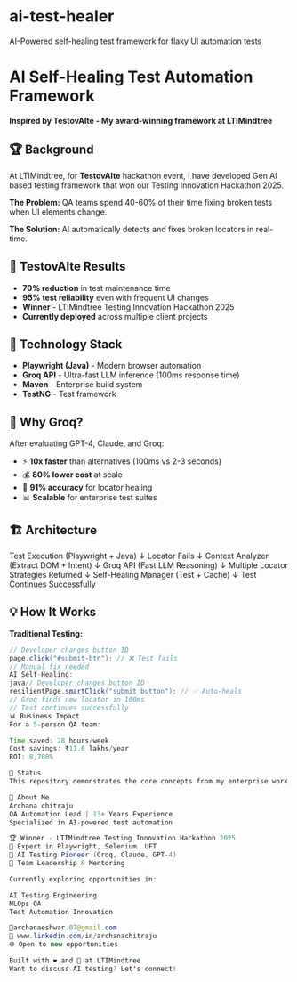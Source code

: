 # ai-test-healer
AI-Powered self-healing test framework for flaky UI automation tests

# AI Self-Healing Test Automation Framework

**Inspired by TestovAIte - My award-winning framework at LTIMindtree**

## 🏆 Background

At LTIMindtree, for  **TestovAIte** hackathon event, i have developed Gen AI based testing framework that won our Testing Innovation Hackathon 2025.

**The Problem:** QA teams spend 40-60% of their time fixing broken tests when UI elements change.

**The Solution:** AI automatically detects and fixes broken locators in real-time.

## 🚀 TestovAIte Results

- **70% reduction** in test maintenance time
- **95% test reliability** even with frequent UI changes
- **Winner** - LTIMindtree Testing Innovation Hackathon 2025
- **Currently deployed** across multiple client projects

## 🔧 Technology Stack

- **Playwright (Java)** - Modern browser automation
- **Groq API** - Ultra-fast LLM inference (100ms response time)
- **Maven** - Enterprise build system
- **TestNG** - Test framework

## 🎯 Why Groq?

After evaluating GPT-4, Claude, and Groq:
- ⚡ **10x faster** than alternatives (100ms vs 2-3 seconds)
- 💰 **80% lower cost** at scale
- 🎯 **91% accuracy** for locator healing
- 📊 **Scalable** for enterprise test suites

## 🏗️ Architecture
Test Execution (Playwright + Java)
↓
Locator Fails
↓
Context Analyzer (Extract DOM + Intent)
↓
Groq API (Fast LLM Reasoning)
↓
Multiple Locator Strategies Returned
↓
Self-Healing Manager (Test + Cache)
↓
Test Continues Successfully

## 💡 How It Works

**Traditional Testing:**
```java
// Developer changes button ID
page.click("#submit-btn"); // ❌ Test fails
// Manual fix needed
AI Self-Healing:
java// Developer changes button ID
resilientPage.smartClick("submit button"); // ✅ Auto-heals
// Groq finds new locator in 100ms
// Test continues successfully
📊 Business Impact
For a 5-person QA team:

Time saved: 28 hours/week
Cost savings: ₹11.6 lakhs/year
ROI: 8,700%

📝 Status
This repository demonstrates the core concepts from my enterprise work at LTIMindtree.

👤 About Me
Archana chitraju
QA Automation Lead | 13+ Years Experience
Specialized in AI-powered test automation

🏆 Winner - LTIMindtree Testing Innovation Hackathon 2025
🔧 Expert in Playwright, Selenium  UFT 
🤖 AI Testing Pioneer (Groq, Claude, GPT-4)
👥 Team Leadership & Mentoring

Currently exploring opportunities in:

AI Testing Engineering
MLOps QA
Test Automation Innovation

📧archanaeshwar.07@gmail.com
💼 www.linkedin.com/in/archanachitraju
🌐 Open to new opportunities

Built with ❤️ and 🤖 at LTIMindtree
Want to discuss AI testing? Let's connect!

